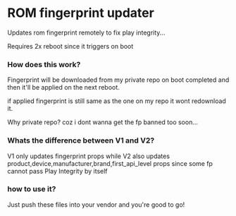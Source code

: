 # ROM fingerprint updater

Updates rom fingerprint remotely to fix play integrity...

Requires 2x reboot since it triggers on boot

### How does this work? ###
Fingerprint will be downloaded from my private repo on boot completed and then it'll be applied on the next reboot.

if applied fingerprint is still same as the one on my repo it wont redownload it.

Why private repo? coz i dont wanna get the fp banned too soon...

### Whats the difference between V1 and V2? ####
V1 only updates fingerprint props while V2 also updates product,device,manufacturer,brand,first_api_level props since some fp cannot pass Play Integrity by itself

### how to use it? ###
Just push these files into your vendor and you're good to go!
